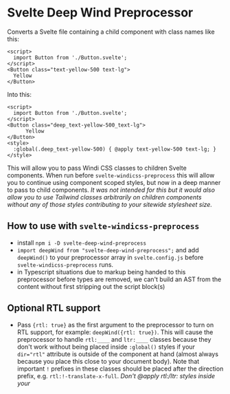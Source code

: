 # Svelte Deep Wind Preprocessor

Converts a Svelte file containing a child component with class names like this:

```svelte
<script>
  import Button from './Button.svelte';
</script>
<Button class="text-yellow-500 text-lg">
  Yellow
</Button>
```

Into this:

```svelte
<script>
  import Button from './Button.svelte';
</script>
<Button class="deep_text-yellow-500_text-lg">
      Yellow
</Button>
<style> 
  :global(.deep_text-yellow-500) { @apply text-yellow-500 text-lg; }
</style>
```

This will allow you to pass Windi CSS classes to children Svelte components. When run before `svelte-windicss-preprocess` this will allow you to continue using component scoped styles, but now in a deep manner to pass to child components. *It was not intended for this but it would also allow you to use Tailwind classes arbitrarily on children components without any of those styles contributing to your sitewide stylesheet size.*

## How to use with `svelte-windicss-preprocess`
- install `npm i -D svelte-deep-wind-preprocess`
- `import deepWind from "svelte-deep-wind-preprocess";` and add `deepWind()` to your preprocessor array in `svelte.config.js` before `svelte-windicss-preprocess` runs.
- in Typescript situations due to markup being handed to this preprocessor before types are removed, we can't build an AST from the content without first stripping out the script block(s)

## Optional RTL support
- Pass `{rtl: true}` as the first argument to the preprocessor to turn on RTL support, for example: `deepWind({rtl: true})`. This will cause the preprocessor to handle `rtl:____` and `ltr:____` classes because they don't work without being placed inside `:global()` styles if your `dir="rtl"` attribute is outside of the component at hand (almost always because you place this close to your document body). Note that important `!` prefixes in these classes should be placed after the direction prefix, e.g. `rtl:!-translate-x-full`. *Don't @apply rtl:/ltr: styles inside your <style> block as they will be renamed and not work*

## ~~Optional Global Prefix~~
- ~~Pass `{globalPrefix: true}` as the first argument to cause the preprocessor to handle `global:____` classes by not scoping them if they are ones that won't work without being placed inside `:global()` styles (`.space-x-1` for example which being used to space out child components). Pass `{rtl: true, globalPrefix: true}` if turning on both options. *Don't use this prefix in classes that you @apply inside style blocks*~~
- this one needs rethought as a portion of the `.space-x-1` classes are still scoped thus making it not work

## Why not just use `windi:global`?
If you use the [`windi:global` style tag attribute](https://windicss.org/integrations/svelte.html#windi-css-classes)  you can pass classes into children components just fine, but be aware that your ability to use media query styles for that css utility is now ruined. For example if your sidebar uses `hidden md:block` to hide a button on mobile but show on larger screens and then you pass `hidden sm:inline` to a Button componenet in your header, you will have a problem if the styles from the header get added to the DOM after those from the sidebar. The reason is that media query styles don't have greater specificity. The class that gets defined last, wins. In this case the global `hidden` class from the header will override the expected behavior of `md:block` in your sidebar and your content will be hidden on all screen sizes. *This will at first seem odd to you as it can never be a problem in a situation where all utility styles are defined in one master css file as Tailwind/Windicss automatically put media query styles after normal styles, ranking from smallest screen to largest. This problem only shows up if you have global styles defined in multiple stylesheets.*

## Limitations
- Only modifies a file when script block comes first. This could easily be overcome by better logic that cuts script block out of any location properly. **The preprocessor is well tested with Vitest and PRs are welcome.** :)
- Doesn't work if running right after MDSvex. I logged out the content before and after both preprocessors ran but still don't know why.
